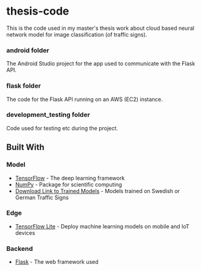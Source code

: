 # thesis-code
This is the code used in my master's thesis work about cloud based neural network model for image classification (of traffic signs). 
### android folder
The Android Studio project for the app used to communicate with the Flask API.
### flask folder 
The code for the Flask API running on an AWS (EC2) instance.
### development_testing folder
Code used for testing etc during the project. 

## Built With
### Model 
* [TensorFlow](https://www.tensorflow.org/) - The deep learning framework 
* [NumPy](http://www.numpy.org/) - Package for scientific computing
* [Download Link to Trained Models](https://bit.ly/2FFhaPI) - Models trained on Swedish or German Traffic Signs 

### Edge 
* [TensorFlow Lite](https://www.tensorflow.org/lite) - Deploy machine learning models on mobile and IoT devices 

### Backend 
* [Flask](http://flask.pocoo.org/) - The web framework used
